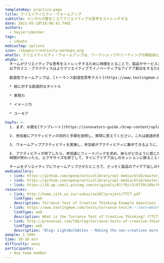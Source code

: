 ```yaml
---
templateKey: practice-page
title: クリエイティビティ・ウォームアップ
subtitle: メンタルの壁をこえてクリエイティブな思考をストレッチする
date: 2021-05-10T18:08:42.749Z
authors:
  - heyjerrybecker
tags:
  - ideate
mobiusTag: options
icon: /images/creativity-warmups.png
whatIs: クリエイティビティ・ウォームアップは、ワークショップやミーティングの開始前に実施する、短時間の活動です。参加者は、ブレインストーミングやアイデアの共有を始める前に、リラックスした雰囲気でコミュニケーションの壁を取り払い、クリエイティブな思考に切り替えることができます。
whyDo: >-
  チームがクリエイティブな思考をストレッチするために時間をとることで、製品やサービスあるいはプロジェクトチームが行うアイデア創出セッションの際に、クリエイティブなアイデアを創出することができるようになります。
  以下のミニ・プラクティスはよりクリエイティブでイノベーティブなアイデア創出をするために役に立つでしょう。
  
  創造性ウォームアップは、[トーランス創造性思考テスト](https://www.testingmom.com/tests/torrance-test/#:~:text=What%20is%20the%20Torrance%20Test,child%20may%20have%20already%20taken.) （TTCT）に基づいています。TTCTは、個人の思考がどれだけ創造的に働いているかを評価し、子供たちには、上級クラスへの進級や入学試験の一部として行われることがよくあります。これらのテストは、お子さんがすでに受けた知能や推理力のテストとは大変異なります。伝統的に教えられる科目（例えば、読解力や数学力）ではなく、創造性を評価します。テストでは、以下のようないくつかの側面で採点されます。

  * 絵に対する創造的なタイトル
   
  * 表現力
   
  * イメージ力
   
  * ユーモア

howTo: >-
  1. まず、お題を[テンプレート](https://innovators-guide.ch/wp-content/uploads/2012/12/torrance-creativity-test.pdf) から選択してください。状況や参加者のニーズに応じて、適切なアクティビティを選ぶことが重要です。

  2. 参加者にアクティビティの目的と手順を説明し、質問に答えてください。これは創造的思考を伸ばすためのものであり、大きく、野性的で、ユニークなアイデアが最も価値があることを必ずつたえましょう。各エクササイズのポイントは、チームメンバーが誰も思いつかないようなアイデアを出すことです。こうすることで、参加者はありきたりなアイデアを超えて、より創造的なアイデアを探求することができます。

  3. ウォームアップアクティビティを実施し、参加者がアクティビティに集中できるように、適切な時間と空間を提供してください。各エクササイズに5分ずつ時間をかけ、参加者に黙々とアイデアを練ってもらいましょう。スペースが足りなくなったら、テンプレートを余分に印刷して渡して、アイデアを出し続けられるようにします。各アイデアへの配点は気にしないでください...これは頭をウォームアップするものなのです！

  4. アクティビティが終了したら、参加者にフィードバックを求め、彼らがどのように感じたかを共有してもらいましょう。
  時間が終わったら、エクササイズを終了して、すぐにアイデア出しのセッションに移ることもできますし、チームメンバーにグループ内でアイデアを共有してもらうこともできます。必要であれば、投票ラウンドを開いて、お気に入りのアイデアに投票してもらい、最多得票者には何らかのクリエイティブなトロフィーを授与してもいいかもしれません💡💡。

  チームをクリエイティブにウォームアップさせたところで、さっそく製品のアイデア出しのセッションに参加して、出てきたクリエイティブなアイデアを確認してみましょう！
mediaGallery:
  - link: https://github.com/openpracticelibrary/opl-media/blob/master/Creativity%20Warmups.png?raw=true
  - link: https://github.com/openpracticelibrary/opl-media/blob/master/Creativity%20Warmups%202.jpeg?raw=true
  - link: https://i0.wp.com/i.pinimg.com/originals/07/f0/c3/07f0c30bcf688b0582fcbe72956283fd.png?w=800&ssl=1
resources:
  - link: http://home.iitk.ac.in/~sahus/se367/project/TTCT.pdf
    linkType: web
    description: Torrance Test of Creative Thinking Example Questions
  - link: https://www.testingmom.com/tests/torrance-test/#:~:text=What%20is%20the%20Torrance%20Test,child%20may%20have%20already%20taken.
    linkType: web
    description: What is the Torrance Test of Creative Thinking? (TTCT)
  - link: http://provensal.com/lbb/tag/torrance-tests-of-creative-thinking/
    linkType: web
    description: "Blog: LightBulbBites - Making the non-creatives more creative"
people: 1-100+
time: 10-30 min
difficulty: easy
participants:
  - Any team member
---
```

